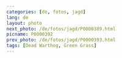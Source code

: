```yaml
---
categories: [de, fotos, jagd]
lang: de
layout: photo
next_photo: /de/fotos/jagd/P0000389.html
picname: P0000392
prev_photo: /de/fotos/jagd/P0000393.html
tags: [Dead Warthog, Green Grass]
---
```

